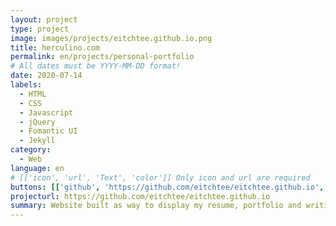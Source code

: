 ```yaml
---
layout: project
type: project
image: images/projects/eitchtee.github.io.png
title: herculino.com
permalink: en/projects/personal-portfolio
# All dates must be YYYY-MM-DD format!
date: 2020-07-14
labels:
  - HTML
  - CSS
  - Javascript
  - jQuery
  - Fomantic UI
  - Jekyll
category:
  - Web
language: en
# [['icon', 'url', 'Text', 'color']] Only icon and url are required
buttons: [['github', 'https://github.com/eitchtee/eitchtee.github.io', 'Repo', 'black'], ['globe', 'https://herculino.com', 'Site', 'grey']]
projecturl: https://github.com/eitchtee/eitchtee.github.io
summary: Website built as way to display my resume, portfolio and writing to possible recruiters, while showing my skills as a web developer. Built using Jekyll with Fomantic UI as a framework and jQuerry as support. Hosted on Github Pages.
---
```

